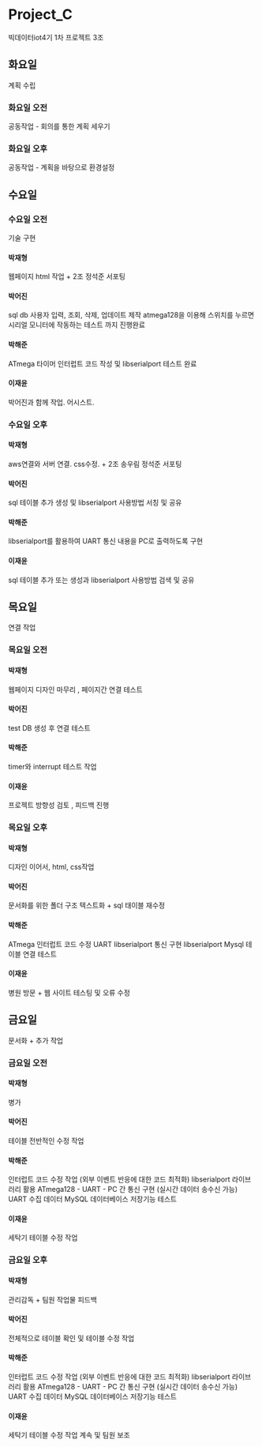 # Project_C
빅데이터iot4기 1차 프로젝트 3조

## 화요일
계획 수립
### 화요일 오전
공동작업 - 회의를 통한 계획 세우기

### 화요일 오후
공동작업 - 계획을 바탕으로 환경설정

## 수요일

### 수요일 오전
기술 구현

#### 박재형
웹페이지 html 작업 + 2조 정석준 서포팅
#### 박어진
sql db 사용자 입력, 조회, 삭제, 업데이트 제작
atmega128을 이용해 스위치를 누르면 시리얼 모니터에 작동하는 테스트 까지 진행완료
#### 박해준
ATmega 타이머 인터럽트 코드 작성 및 libserialport 테스트 완료
#### 이재윤
박어진과 함께 작업. 어시스트.

### 수요일 오후

#### 박재형
aws연결와 서버 연결. css수정. + 2조 송우림 정석준 서포팅
#### 박어진
sql 테이블 추가 생성 및 libserialport 사용방법 서칭 및 공유
#### 박해준
libserialport를 활용하여 UART 통신 내용을 PC로 출력하도록 구현
#### 이재윤
sql 테이블 추가 또는 생성과 libserialport 사용방법 검색 및 공유

## 목요일
연결 작업
### 목요일 오전

#### 박재형
웹페이지 디자인 마무리 , 페이지간 연결 테스트
#### 박어진
test DB 생성 후 연결 테스트
#### 박해준
timer와 interrupt 테스트 작업
#### 이재윤
프로젝트 방향성 검토 , 피드백 진행

### 목요일 오후

#### 박재형
디자인 이어서, html, css작업
#### 박어진
문서화를 위한 폴더 구조 텍스트화 + sql 태이블 재수정
#### 박해준
ATmega 인터럽트 코드 수정
UART libserialport 통신 구현
libserialport Mysql 테이블 연결 테스트
#### 이재윤
병원 방문 + 웹 사이트 테스팅  및 오류 수정

## 금요일
문서화 + 추가 작업
### 금요일 오전

#### 박재형
병가
#### 박어진
테이블 전반적인 수정 작업
#### 박해준
인터럽트 코드 수정 작업 (외부 이벤트 반응에 대한 코드 최적화)
libserialport 라이브러리 활용 ATmega128 - UART - PC 간 통신 구현 (실시간 데이터 송수신 가능)
UART 수집 데이터 MySQL 데이터베이스 저장기능 테스트
#### 이재윤
세탁기 테이블 수정 작업

### 금요일 오후

#### 박재형
관리감독 + 팀원 작업물 피드백
#### 박어진
전체적으로 테이블 확인 및 테이블 수정 작업
#### 박해준
인터럽트 코드 수정 작업 (외부 이벤트 반응에 대한 코드 최적화)
libserialport 라이브러리 활용 ATmega128 - UART - PC 간 통신 구현 (실시간 데이터 송수신 가능)
UART 수집 데이터 MySQL 데이터베이스 저장기능 테스트
#### 이재윤
세탁기 테이블 수정 작업 계속 및 팀원 보조